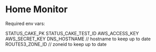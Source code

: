 # Home Monitor


Required env vars:

STATUS_CAKE_PK
STATUS_CAKE_TEST_ID
AWS_ACCESS_KEY
AWS_SECRET_KEY
DNS_HOSTNAME // hostname to keep up to date
ROUTE53_ZONE_ID // zoneid to keep up to date